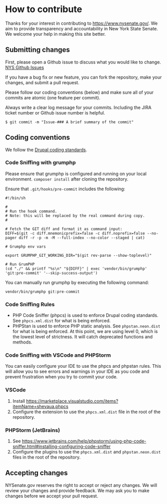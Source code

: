 # How to contribute

Thanks for your interest in contributing to https://www.nysenate.gov/. We aim to
provide transparency and accountability in New York State Senate. We welcome
your help in making this site better.

## Submitting changes

First, please open a Github issue to discuss what you would like to change.
[NYS Github Issues](https://github.com/nysenate/NYSenate.gov-Website-D9/issues)

If you have a bug fix or new feature, you can fork the repository, make your
changes, and submit a pull request.

Please follow our coding conventions (below) and make sure all of your commits
are atomic (one feature per commit).

Always write a clear log message for your commits. Including the JIRA ticket
number or Github issue number is helpful.

`$ git commit -m "Issue-### A brief summary of the commit"`

## Coding conventions

We follow the [Drupal coding standards](https://www.drupal.org/docs/develop/standards).

### Code Sniffing with grumphp

Please ensure that grumphp is configured and running on your local environment.
`composer install` after cloning the repository.

Ensure that `.git/hooks/pre-commit` includes the following:

```
#!/bin/sh

#
# Run the hook command.
# Note: this will be replaced by the real command during copy.
#

# Fetch the GIT diff and format it as command input:
DIFF=$(git -c diff.mnemonicprefix=false -c diff.noprefix=false --no-pager diff -r -p -m -M --full-index --no-color --staged | cat)

# Grumphp env vars

export GRUMPHP_GIT_WORKING_DIR="$(git rev-parse --show-toplevel)"

# Run GrumPHP
(cd "./" && printf "%s\n" "${DIFF}" | exec 'vendor/bin/grumphp' 'git:pre-commit' '--skip-success-output')
```

You can manually run grumphp by executing the following command:

`vendor/bin/grumphp git:pre-commit`

### Code Sniffing Rules

- PHP Code Sniffer (phpcs) is used to enforce Drupal coding standards. See
`phpcs.xml.dist` for what is being enforced.
- PHPStan is used to enforce PHP static analysis. See `phpstan.neon.dist` for
  what is being enforced. At this point, we are using level 0, which is the
  lowest level of strictness. It will catch deprecated functions and methods.

### Code Sniffing with VSCode and PHPStorm
You can easily configure your IDE to use the phpcs and phpstan rules. This will
allow you to see errors and warnings in your IDE as you code and prevent
frustration when you try to commit your code.

### VSCode
1. Install https://marketplace.visualstudio.com/items?itemName=shevaua.phpcs
2. Configure the extension to use the `phpcs.xml.dist` file in the root of the
   repository.

### PHPStorm (JetBrains)
1. See https://www.jetbrains.com/help/phpstorm/using-php-code-sniffer.html#installing-configuring-code-sniffer
2. Configure the plugins to use the `phpcs.xml.dist` and `phpstan.neon.dist`
   files in the root of the repository.

## Accepting changes
NYSenate.gov reserves the right to accept or reject any changes. We will review
your changes and provide feedback. We may ask you to make changes before we
accept your pull request.
